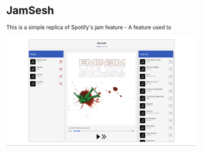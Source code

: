 # JamSesh
This is a simple replica of Spotify's jam feature - A feature used to 

![screenshot](image.png)